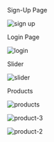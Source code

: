 Sign-Up Page


![sign up](https://github.com/namasvipipaliya123/e-commerce-website/assets/168798160/d3ff59bf-88cf-4357-995e-429255331221)


Login Page

![login](https://github.com/namasvipipaliya123/e-commerce-website/assets/168798160/23f05c20-03d0-4844-ac86-0cfcceb2fe0f)

Slider

![slider](https://github.com/namasvipipaliya123/e-commerce-website/assets/168798160/33aeaa08-e1b9-462b-874e-26b8804065e5)

Products


![products](https://github.com/namasvipipaliya123/e-commerce-website/assets/168798160/10701c24-a8f2-48de-987b-baf476c84369)


![product-3](https://github.com/namasvipipaliya123/e-commerce-website/assets/168798160/9146486f-8bfe-405e-827d-ec77a89b8257)


![product-2](https://github.com/namasvipipaliya123/e-commerce-website/assets/168798160/442f8988-2b08-4439-a614-78215bc2d83a)

